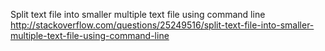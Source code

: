 Split text file into smaller multiple text file using command line
http://stackoverflow.com/questions/25249516/split-text-file-into-smaller-multiple-text-file-using-command-line


